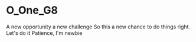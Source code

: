# O_One_G8
A new opportunity a new challenge
So this a new chance to do things right. Let's do it
Patience, I'm newbie

